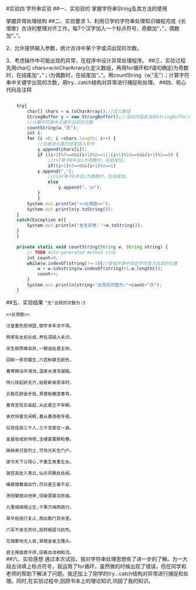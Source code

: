 #实验四 字符串实验
##一、实验目的
掌握字符串String及其方法的使用

掌握异常处理结构
##二、实验要求
1、利用已学的字符串处理知识编程完成《长恨歌》古诗的整理对齐工作，每7个汉字加入一个标点符号，奇数加“，”，偶数加“。”。

2、允许提供输入参数，统计古诗中某个字或词出现的次数。

3、考虑操作中可能出现的异常，在程序中设计异常处理程序。
##三、实验过程
先用char[] chars=w.toCharArrary();定义数组，再用for循环和if语句确定i为奇数时，在结尾加“，”；i为偶数时，在结尾加“。”。用countString（w,"无"）；计算字符串中关键字出现的次数，用try...catch结构对异常进行捕捉和处理。
##四、核心代码及注释
```javascript

	try{
		char[] chars = w.toCharArray();//定义数组
		StringBuffer y = new StringBuffer();//追加内容到当前StringBuffer对象的末尾
		//计算字符串中关键字出现的次数
		countString(w,"无");
		int i;
		for (i =0; i <chars.length; i++) {
			//在被选元素的结尾插入符号
			y.append(chars[i]);
			if ((i+1)%7==0&&(i+1)%2==1||(i+1)%14==0&&(i+1)%2==0) {
				//i%7等于0并且i为奇数时，在结尾加，
				if((i+1)%7==0&&(i+1)%2==1)
			y.append(",");	
				//i%14等于0并且i为偶数时，在结尾加。
				else
					y.append("。\n");
			}
			}
		System.out.println("<<长恨歌>>");
		System.out.println(y.toString());
	}
	catch(Exception e){
		System.out.println("发生异常："+e.toString());
	}	
	}
```
```javascript
	private static void countString(String w, String string) {
		// TODO Auto-generated method stub
		int count=0;
		while(w.indexOf(string)!=-1){//查找字串中指定字符首次出现的位置
			w = w.substring(w.indexOf(string)+1,w.length());    
            count++;
		}
		System.out.println(string+"出现的次数为:"+count+"次");
	}
```
##五、实验结果
`"无"出现的次数为:5`

`<<长恨歌>>`

`汉皇重色思倾国,御宇多年求不得。`

`杨家有女初长成,养在深闺人未识。`

`天生丽质难自弃,一朝选在君王侧。`

`回眸一笑百媚生,六宫粉黛无颜色。`

`春寒赐浴华清池,温泉水滑洗凝脂。`

`侍儿扶起娇无力,始是新承恩泽时。`

`云鬓花颜金步摇,芙蓉帐暖度春宵。`

`春宵苦短日高起,从此君王不早朝。`

`承欢侍宴无闲暇,春从春游夜专夜。`

`后宫佳丽三千人,三千宠爱在一身。`

`金屋妆成娇侍夜,玉楼宴罢醉和春。`

`姊妹弟兄皆列土,可怜光彩生门户。`

`遂令天下父母心,不重生男重生女。`

`骊宫高处入青云,仙乐风飘处处闻。`

`缓歌慢舞凝丝竹,尽日君王看不足。`

`渔阳鼙鼓动地来,惊破霓裳羽衣曲。`

`九重城阙烟尘生,千乘万骑西南行。`

`翠华摇摇行复止,西出都门百余里。`

`六军不发无奈何,宛转蛾眉马前死。`

`花钿委地无人收,翠翘金雀玉搔头。`

`君王掩面救不得,回看血泪相和流。`	
##六、实验感想
通过本次试验，我对字符串处理思想有了进一步的了解。为一大段古诗填上标点符号，我运用了for循环，虽然做的时候出现了错误，但在同学和老师的帮助下解决了问题。我还加上了刚学的try...catch结构对异常进行捕捉和处理。同时,在实验过程中,回顾书本上的理论知识,巩固了我的知识。	
